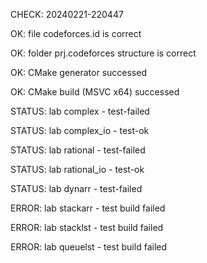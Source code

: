 CHECK: 20240221-220447
OK: file codeforces.id is correct
OK: folder prj.codeforces structure is correct
OK: CMake generator successed
OK: CMake build (MSVC x64) successed
STATUS: lab complex - test-failed
STATUS: lab complex_io - test-ok
STATUS: lab rational - test-failed
STATUS: lab rational_io - test-ok
STATUS: lab dynarr - test-failed
ERROR: lab stackarr - test build failed
ERROR: lab stacklst - test build failed
ERROR: lab queuelst - test build failed
